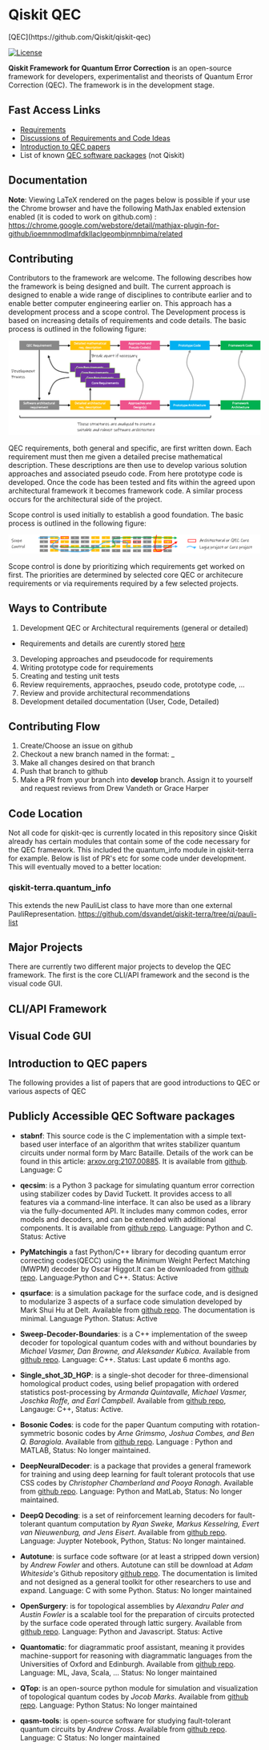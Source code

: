 # Qiskit QEC



<!--- long-description-skip-begin -->[QEC](https://github.com/Qiskit/qiskit-qec)<!--- long-description-skip-end -->

[![License](https://img.shields.io/github/license/Qiskit/qiskit-terra.svg?style=popout-square)](https://opensource.org/licenses/Apache-2.0)

**Qiskit Framework for Quantum Error Correction** is an open-source framework for developers, experimentalist and theorists of Quantum Error Correction (QEC). The framework is in the development stage.

## Fast Access Links

- [Requirements](https://github.com/Qiskit/qiskit-qec/blob/develop/docs/Requirements.md)
- [Discussions of Requirements and Code Ideas](https://github.com/Qiskit/qiskit-qec/discussions)
- [Introduction to QEC papers](#introduction-to-qec-papers)
- List of known [QEC software packages](#publicly-accessible-qec-software-packages) (not Qiskit)

## Documentation

**Note**: Viewing LaTeX rendered on the pages below is possible if your use the Chrome browser and have the following MathJax enabled extension enabled (it is coded to work on github.com) : https://chrome.google.com/webstore/detail/mathjax-plugin-for-github/ioemnmodlmafdkllaclgeombjnmnbima/related


## Contributing 

Contributors to the framework are welcome. The following describes how the framework is being designed and built. The current approach is designed to enable a wide range of disciplines to contribute earlier and to enable better computer engineering earlier on. This approach has a development process and a scope control. The Development process is based on increasing details of requirements and code details. The basic process is outlined in the following figure:

![Development Process](docs/images/DevelopmentProcessv1.png?raw=true "Development Process")


QEC requirements, both general and specific, are first written down. Each requirement must then me given a detailed precise mathematical description. These descriptions are then use to develop various solution approaches and associated pseudo code. From here prototype code is developed. Once the code has been tested and fits within the agreed upon architectural framework it becomes framework code. A similar process occurs for the architectural side of the project.

Scope control is used initially to establish a good foundation.  The basic process is outlined in the following figure:

![Scope Control](docs/images/ScopeControlv1.png?raw=true "Scope Control")

Scope control is done by prioritizing which requirements get worked on first. The priorities are determined by selected core QEC or architecure requirements or via requirements required by a few selected projects.


## Ways to Contribute

1. Development QEC or Architectural requirements (general or detailed)
  - Requirements and details are curently stored [here](https://github.com/Qiskit/qiskit-qec/discussions/categories/requirement)
3. Developing approaches and pseudocode for requirements
4. Writing prototype code for requirements
5. Creating and testing unit tests
6. Review requirements, appraoches, pseudo code, prototype code, ...
7. Review and provide architectural recommendations
8. Development detailed documentation (User, Code, Detailed)

## Contributing Flow
1. Create/Choose an issue on github
2. Checkout a new branch named in the format: <issue-number>_<short-description>
3. Make all changes desired on that branch
4. Push that branch to github
5. Make a PR from your branch into **develop** branch. Assign it to yourself and request reviews from Drew Vandeth or Grace Harper

## Code Location

Not all code for qiskit-qec is currently located in this repository since Qiskit already has certain modules that contain some of the code necessary for the QEC framework. This included the quantum_info module in qiskit-terra for example. Below is list of PR's etc for some code under development. This will eventually moved to a better location:

### qiskit-terra.quantum_info

This extends the new PauliList class to have more than one external PauliRepresentation.
https://github.com/dsvandet/qiskit-terra/tree/qi/pauli-list


## Major Projects

There are currently two different major projects to develop the QEC framework. The first is the core CLI/API framework and the second is the visual code GUI.


## CLI/API Framework

## Visual Code GUI

## Introduction to QEC papers

The following provides a list of papers that are good introductions to QEC or various aspects of QEC
  
## Publicly Accessible QEC Software packages
  
* **stabnf**: This source code is the C implementation with a simple text-based user interface of an algorithm that writes stabilizer quantum circuits under normal form by Marc Bataille. Details of the work can be found in this article: [arxov.org:2107.00885](https://arxiv.org/abs/2012.09224). It is available from [github](https://github.com/marcbataille/stabilizer-circuits-normal-forms). Language: C

* **qecsim**: is a Python 3 package for simulating quantum error correction using stabilizer codes by David Tuckett. It provides access to all features via a command-line interface. It can also be used as a library via the fully-documented API. It includes many common codes, error models and decoders, and can be extended with additional components. It is available from [github repo](https://github.com/qecsim/qecsim). Language: Python and C. Status: Active

* **PyMatchingis**  a  fast  Python/C++  library  for  decoding  quantum  error  correcting  codes(QECC) using the Minimum Weight Perfect Matching (MWPM) decoder by Oscar Higgot.It  can  be  downloaded  from [github repo](https://github.com/oscarhiggott/PyMatching).   Language:Python and C++.  Status:  Active

* **qsurface**: is a simulation package for the surface code, and is designed to modularize 3 aspects of a surface code simulation developed by Mark Shui Hu at Delt. Available from [github repo](https://github.com/watermarkhu/qsurface). The documentation is minimal. Language Python. Status: Active

* **Sweep-Decoder-Boundaries**: is a C++ implementation of the sweep decoder for topological quantum codes with and without boundaries by _Michael Vasmer, Dan Browne, and Aleksander Kubica_. Available from [github repo](https://github.com/MikeVasmer/Sweep-Decoder-Boundaries). Language: C++. Status: Last update 6 months ago.
    
*  **Single_shot_3D_HGP**: is a single-shot decoder for three-dimensional homological product codes, using belief propagation with ordered statistics post-processing by _Armanda Quintavalle, Michael Vasmer, Joschka Roffe, and Earl Campbell_. Available from [github repo](https://github.com/MikeVasmer/single_shot_3D_HGP), Langauge: C++, Status: Active.
    
* **Bosonic Codes**: is code for the paper Quantum computing with rotation-symmetric bosonic codes by  _Arne Grimsmo, Joshua Combes, and Ben Q. Baragiola_. Available from [github repo](https://github.com/arnelg/arXiv-1901.08071). Language : Python and MATLAB, Status: No longer maintained.
    
* **DeepNeuralDecoder**: is a package that provides a general framework for training and using deep learning for fault tolerant protocols that use CSS codes by _Christopher Chamberland and Pooya Ronagh_. Available from [github repo](https://github.com/pooya-git/DeepNeuralDecoder). Language: Python and MatLab, Status: No longer maintained.
    
* **DeepQ Decoding**: is a set of reinforcement learning decoders for fault-tolerant quantum computation by _Ryan Sweke, Markus Kesselring, Evert van Nieuwenburg, and Jens Eisert_. Available from [github repo](https://github.com/R-Sweke/DeepQ-Decoding). Language: Juypter Notebook, Python, Status: No longer maintained.
 
* **Autotune**: is surface code software (or at least a stripped down version) by _Andrew Fowler_ and others. Autotune can still be download at _Adam Whiteside's_ Github repository [github repo](https://github.com/adamcw/autotune). The documentation is limited and not designed as a general toolkit for other researchers to use and expand. Language: C with some Python. Status: No longer maintained

* **OpenSurgery**: is for topological assemblies by _Alexandru Paler and Austin Fowler_ is a scalable tool for the preparation of circuits protected by the surface code operated through lattic surgery. Available from [github repo](https://github.com/alexandrupaler/opensurgery). Language: Python and Javascript. Status: Active

* **Quantomatic**: for diagrammatic proof assistant, meaning it provides machine-support for reasoning with diagrammatic languages from the Universities of Oxford and Edinburgh. Available from [github repo](http://quantomatic.github.io/). Language: ML, Java, Scala, ... Status: No longer maintained

* **QTop**: is an open-source python module for simulation and visualization of topological quantum codes by _Jocob Marks_. Available from [github repo](https://github.com/jacobmarks/QTop). Language: Python Status: No longer maintained
    
* **qasm-tools**: is open-source software for studying fault-tolerant quantum circuits by _Andrew Cross_. Available from [github repo](https://www.media.mit.edu/quanta/quanta-web/projects/qasm-tools/). Language: C Status: No longer maintained
